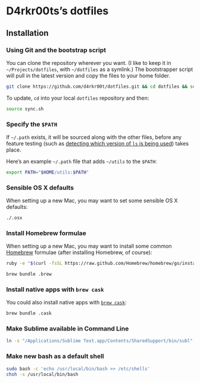 # D4rkr00ts’s dotfiles

## Installation

### Using Git and the bootstrap script

You can clone the repository wherever you want. (I like to keep it in `~/Projects/dotfiles`, with `~/dotfiles` as a symlink.) The bootstrapper script will pull in the latest version and copy the files to your home folder.

```bash
git clone https://github.com/d4rkr00t/dotfiles.git && cd dotfiles && source sync.sh
```

To update, `cd` into your local `dotfiles` repository and then:

```bash
source sync.sh
```

### Specify the `$PATH`

If `~/.path` exists, it will be sourced along with the other files, before any feature testing (such as [detecting which version of `ls` is being used](https://github.com/d4rkr00t/dotfiles/blob/aff769fd75225d8f2e481185a71d5e05b76002dc/.aliases#L21-26)) takes place.

Here’s an example `~/.path` file that adds `~/utils` to the `$PATH`:

```bash
export PATH="$HOME/utils:$PATH"
```

### Sensible OS X defaults

When setting up a new Mac, you may want to set some sensible OS X defaults:

```bash
./.osx
```

### Install Homebrew formulae

When setting up a new Mac, you may want to install some common [Homebrew](http://brew.sh/) formulae (after installing Homebrew, of course):

```bash
ruby -e "$(curl -fsSL https://raw.github.com/Homebrew/homebrew/go/install)"
```

```bash
brew bundle .brew
```

### Install native apps with `brew cask`

You could also install native apps with [`brew cask`](https://github.com/phinze/homebrew-cask):

```bash
brew bundle .cask
```

### Make Sublime available in Command Line

```bash
ln -s "/Applications/Sublime Text.app/Contents/SharedSupport/bin/subl" /usr/local/bin/subl
```

### Make new bash as a default shell
```bash
sudo bash -c 'echo /usr/local/bin/bash >> /etc/shells'
chsh -s /usr/local/bin/bash
```
